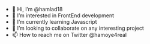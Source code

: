 - 👋 Hi, I’m @hamlad18
- 👀 I’m interested in FrontEnd development
- 🌱 I’m currently learning Javascript
- 💞️ I’m looking to collaborate on any interesting project
- 📫 How to reach me on Twitter @hamoye4real

<!---
hamlad18/hamlad18 is a ✨ special ✨ repository because its `README.md` (this file) appears on your GitHub profile.
You can click the Preview link to take a look at your changes.
--->
